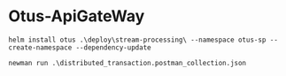# Otus-ApiGateWay

```shell
helm install otus .\deploy\stream-processing\ --namespace otus-sp --create-namespace --dependency-update
```

```shell
newman run .\distributed_transaction.postman_collection.json
```